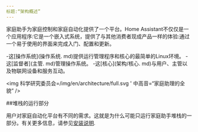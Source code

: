 ```yaml
---
标题:“架构概述”
---
```


家庭助手为家庭控制和家庭自动化提供了一个平台。Home Assistant不仅仅是一个应用程序:它是一个嵌入式系统，提供了与其他消费者现成产品一样的体验:通过一个易于使用的界面来完成入门、配置和更新。

-这[操作系统](操作系统. md)提供运行管理程序和核心的最简单的Linux环境。
-这[监督者](主管. md)管理操作系统。
-这[核心](架构/核心. md)与用户、主管以及物联网设备和服务互动。

<img
  科学研究委员会=/img/en/architecture/full.svg '
  中高音=“家庭助理的全貌”
/>

##堆栈的运行部分

用户对家庭自动化平台有不同的需求。这就是为什么可能只运行家庭助手堆栈的一部分。有关更多信息，请参见[安装说明](https://www.home-assistant.io/installation/).
